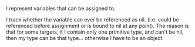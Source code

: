 I represent variables that can be assigned to.

I track whether the variable can ever be referenced as nil. (i.e. could be referenced before assignment or is bound to nil at any point).
The reason is that for some targets, if I contain only one primitive type, and can't be nil, then my type can be that type... otherwise I have to be an object.
